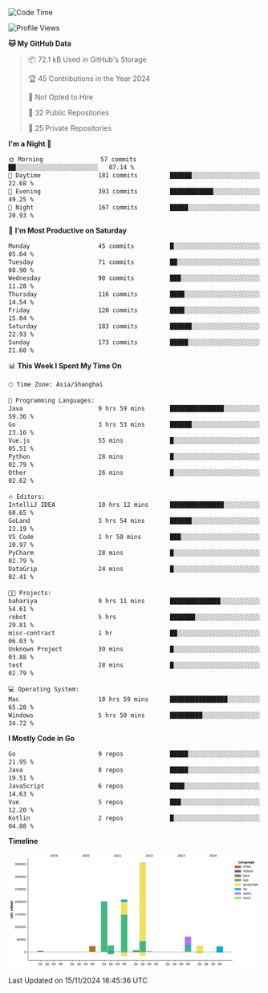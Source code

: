 <!--START_SECTION:waka-->
![Code Time](http://img.shields.io/badge/Code%20Time-2%2C912%20hrs%2051%20mins-blue)

![Profile Views](http://img.shields.io/badge/Profile%20Views-0-blue)

**🐱 My GitHub Data** 

> 📦 72.1 kB Used in GitHub's Storage 
 > 
> 🏆 45 Contributions in the Year 2024
 > 
> 🚫 Not Opted to Hire
 > 
> 📜 32 Public Repositories 
 > 
> 🔑 25 Private Repositories 
 > 
**I'm a Night 🦉** 

```text
🌞 Morning                57 commits          ██░░░░░░░░░░░░░░░░░░░░░░░   07.14 % 
🌆 Daytime                181 commits         ██████░░░░░░░░░░░░░░░░░░░   22.68 % 
🌃 Evening                393 commits         ████████████░░░░░░░░░░░░░   49.25 % 
🌙 Night                  167 commits         █████░░░░░░░░░░░░░░░░░░░░   20.93 % 
```
📅 **I'm Most Productive on Saturday** 

```text
Monday                   45 commits          █░░░░░░░░░░░░░░░░░░░░░░░░   05.64 % 
Tuesday                  71 commits          ██░░░░░░░░░░░░░░░░░░░░░░░   08.90 % 
Wednesday                90 commits          ███░░░░░░░░░░░░░░░░░░░░░░   11.28 % 
Thursday                 116 commits         ████░░░░░░░░░░░░░░░░░░░░░   14.54 % 
Friday                   120 commits         ████░░░░░░░░░░░░░░░░░░░░░   15.04 % 
Saturday                 183 commits         ██████░░░░░░░░░░░░░░░░░░░   22.93 % 
Sunday                   173 commits         █████░░░░░░░░░░░░░░░░░░░░   21.68 % 
```


📊 **This Week I Spent My Time On** 

```text
🕑︎ Time Zone: Asia/Shanghai

💬 Programming Languages: 
Java                     9 hrs 59 mins       ███████████████░░░░░░░░░░   59.36 % 
Go                       3 hrs 53 mins       ██████░░░░░░░░░░░░░░░░░░░   23.16 % 
Vue.js                   55 mins             █░░░░░░░░░░░░░░░░░░░░░░░░   05.51 % 
Python                   28 mins             █░░░░░░░░░░░░░░░░░░░░░░░░   02.79 % 
Other                    26 mins             █░░░░░░░░░░░░░░░░░░░░░░░░   02.62 % 

🔥 Editors: 
IntelliJ IDEA            10 hrs 12 mins      ███████████████░░░░░░░░░░   60.65 % 
GoLand                   3 hrs 54 mins       ██████░░░░░░░░░░░░░░░░░░░   23.19 % 
VS Code                  1 hr 50 mins        ███░░░░░░░░░░░░░░░░░░░░░░   10.97 % 
PyCharm                  28 mins             █░░░░░░░░░░░░░░░░░░░░░░░░   02.79 % 
DataGrip                 24 mins             █░░░░░░░░░░░░░░░░░░░░░░░░   02.41 % 

🐱‍💻 Projects: 
bahariya                 9 hrs 11 mins       ██████████████░░░░░░░░░░░   54.61 % 
robot                    5 hrs               ███████░░░░░░░░░░░░░░░░░░   29.81 % 
misc-contract            1 hr                ██░░░░░░░░░░░░░░░░░░░░░░░   06.03 % 
Unknown Project          39 mins             █░░░░░░░░░░░░░░░░░░░░░░░░   03.88 % 
test                     28 mins             █░░░░░░░░░░░░░░░░░░░░░░░░   02.79 % 

💻 Operating System: 
Mac                      10 hrs 59 mins      ████████████████░░░░░░░░░   65.28 % 
Windows                  5 hrs 50 mins       █████████░░░░░░░░░░░░░░░░   34.72 % 
```

**I Mostly Code in Go** 

```text
Go                       9 repos             █████░░░░░░░░░░░░░░░░░░░░   21.95 % 
Java                     8 repos             █████░░░░░░░░░░░░░░░░░░░░   19.51 % 
JavaScript               6 repos             ████░░░░░░░░░░░░░░░░░░░░░   14.63 % 
Vue                      5 repos             ███░░░░░░░░░░░░░░░░░░░░░░   12.20 % 
Kotlin                   2 repos             █░░░░░░░░░░░░░░░░░░░░░░░░   04.88 % 
```



**Timeline**

![Lines of Code chart](https://raw.githubusercontent.com/youtiaoguagua/youtiaoguagua/master/assets/bar_graph.png)


 Last Updated on 15/11/2024 18:45:36 UTC
<!--END_SECTION:waka-->